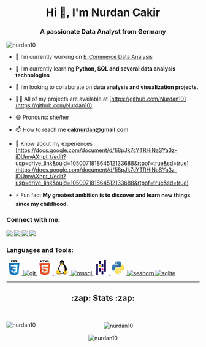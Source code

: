 <!---
Nurdan10/Nurdan10 is a ✨ special ✨ repository because its `README.md` (this file) appears on your GitHub profile.
You can click the Preview link to take a look at your changes.
--->
<h1 align="center">Hi 👋, I'm Nurdan Cakir</h1>
<h3 align="center">A passionate Data Analyst from Germany</h3>

<p align="left"> <img src="https://komarev.com/ghpvc/?username=nurdan10&label=Profile%20views&color=0e75b6&style=flat" alt="nurdan10" /> </p>

- 🔭 I’m currently working on [E_Commerce Data Analysis](https://github.com/Nurdan10/RDB-SQL/blob/3f4b8f822aca6209a2adad674f52cc21d212c16d/SQLQuery_E_commerce.sql)

- 🌱 I’m currently learning **Python, SQL and several data analysis technologies**

- 👯 I’m looking to collaborate on **data analysis and visualization projects.**

- 👨‍💻 All of my projects are available at [https://github.com/Nurdan10](https://github.com/Nurdan10)
 
- 😄 Pronouns: she/her
  
- 📫 How to reach me **caknurdan@gmail.com**

- 📄 Know about my experiences [https://docs.google.com/document/d/1i8pJk7cYTRHiNaSYa3z-iDUmvAXnpt_t/edit?usp=drive_link&ouid=105007181864512133688&rtpof=true&sd=true](https://docs.google.com/document/d/1i8pJk7cYTRHiNaSYa3z-iDUmvAXnpt_t/edit?usp=drive_link&ouid=105007181864512133688&rtpof=true&sd=true)

- ⚡ Fun fact **My greatest ambition is to discover and learn new things since my childhood.**

<h3 align="left">Connect with me:</h3>
<p align="left">
<a href="https://linkedin.com/in/cakir-nurdan" target="blank">
    <img src="https://img.shields.io/badge/LinkedIn-0077B5?style=for-the-badge&logo=linkedin&logoColor=white" target="_blank" />
  </a>
<!-- <a href="https://linkedin.com/in/cakir-nurdan" target="blank"><img align="center" src="https://raw.githubusercontent.com/rahuldkjain/github-profile-readme-generator/master/src/images/icons/Social/linked-in-alt.svg" alt="cakir-nurdan" height="30" width="40" /></a> -->
<!-- <a href="https://kaggle.com/nurdancakir" target="blank"><img align="center" src="https://raw.githubusercontent.com/rahuldkjain/github-profile-readme-generator/master/src/images/icons/Social/kaggle.svg" alt="nurdancakir" height="30" width="40" /></a> -->
 <a href="https://kaggle.com/nurdancakir" target="blank">
    <img src="https://img.shields.io/badge/Kaggle-20BEFF?style=for-the-badge&logo=Kaggle&logoColor=white" />
  </a>
<!-- <a href="https://medium.com/@caknurdan" target="blank"><img align="center" src="https://raw.githubusercontent.com/rahuldkjain/github-profile-readme-generator/master/src/images/icons/Social/medium.svg" alt="@caknurdan" height="30" width="40" /></a> -->
</a>
    <a href="https://medium.com/@caknurdan" target="blank"> 
    <img src="https://img.shields.io/badge/Medium-12100E?style=for-the-badge&logo=medium&logoColor=white" />
  </a>
  </a>
    <a href="https://public.tableau.com/app/profile/nurdan.cakir/vizzes" target="blank"> 
    <img src="https://cdnl.tblsft.com/sites/default/files/pages/tableau_cmyk_2015.png" />
  </a>
</p>

<h3 align="left">Languages and Tools:</h3>
<p align="left"> <a href="https://www.w3schools.com/css/" target="_blank" rel="noreferrer"> <img src="https://raw.githubusercontent.com/devicons/devicon/master/icons/css3/css3-original-wordmark.svg" alt="css3" width="40" height="40"/> </a> <a href="https://git-scm.com/" target="_blank" rel="noreferrer"> <img src="https://www.vectorlogo.zone/logos/git-scm/git-scm-icon.svg" alt="git" width="40" height="40"/> </a> <a href="https://www.w3.org/html/" target="_blank" rel="noreferrer"> <img src="https://raw.githubusercontent.com/devicons/devicon/master/icons/html5/html5-original-wordmark.svg" alt="html5" width="40" height="40"/> </a> <a href="https://www.linux.org/" target="_blank" rel="noreferrer"> <img src="https://raw.githubusercontent.com/devicons/devicon/master/icons/linux/linux-original.svg" alt="linux" width="40" height="40"/> </a> <a href="https://www.microsoft.com/en-us/sql-server" target="_blank" rel="noreferrer"> <img src="https://www.svgrepo.com/show/303229/microsoft-sql-server-logo.svg" alt="mssql" width="40" height="40"/> </a> <a href="https://pandas.pydata.org/" target="_blank" rel="noreferrer"> <img src="https://raw.githubusercontent.com/devicons/devicon/2ae2a900d2f041da66e950e4d48052658d850630/icons/pandas/pandas-original.svg" alt="pandas" width="40" height="40"/> </a> <a href="https://www.python.org" target="_blank" rel="noreferrer"> <img src="https://raw.githubusercontent.com/devicons/devicon/master/icons/python/python-original.svg" alt="python" width="40" height="40"/> </a> <a href="https://seaborn.pydata.org/" target="_blank" rel="noreferrer"> <img src="https://seaborn.pydata.org/_images/logo-mark-lightbg.svg" alt="seaborn" width="40" height="40"/> </a> <a href="https://www.sqlite.org/" target="_blank" rel="noreferrer"> <img src="https://www.vectorlogo.zone/logos/sqlite/sqlite-icon.svg" alt="sqlite" width="40" height="40"/> </a> </p>
<hr/>
<h2 align="center">:zap: Stats :zap:</h2>
<br>
<div align=center>
<!-- <img width="440px" src="https://github-readme-activity-graph.vercel.app/graph?username=Nurdan10&theme=react">
  <img width="385px" src="https://github-readme-streak-stats.herokuapp.com/?user=Nurdan10&theme=react" />
  <img width="440px" src="https://github-readme-stats.vercel.app/api?username=Nurdan10&show_icons=true&theme=react">
  <img width="385px" src="https://github-readme-stats.anuraghazra1.vercel.app/api/top-langs/?username=Nurdan10&layout=compact&theme=react" />
 -->
<p><img align="left" src="https://github-readme-stats.vercel.app/api/top-langs?username=nurdan10&show_icons=true&locale=en&layout=compact" alt="nurdan10" /></p>

<p>&nbsp;<img align="center" src="https://github-readme-stats.vercel.app/api?username=nurdan10&show_icons=true&locale=en" alt="nurdan10" /></p>

<p><img align="center" src="https://github-readme-streak-stats.herokuapp.com/?user=nurdan10&" alt="nurdan10" /></p>
  <br/>

</div>


